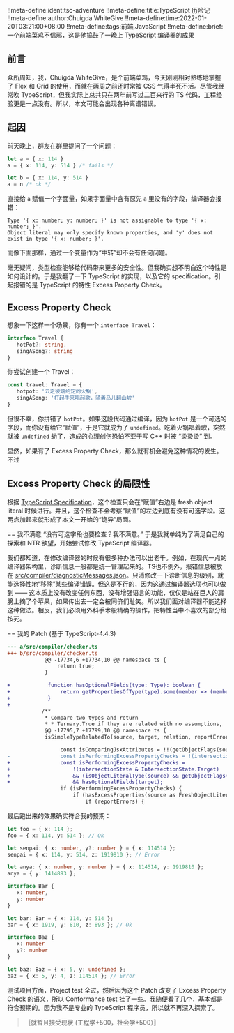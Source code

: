 !!meta-define:ident:tsc-adventure
!!meta-define:title:TypeScript 历险记
!!meta-define:author:Chuigda WhiteGive
!!meta-define:time:2022-01-20T03:21:00+08:00
!!meta-define:tags:前端,JavaScript
!!meta-define:brief:一个前端菜鸡不信邪，这是他捣鼓了一晚上 TypeScript 编译器的成果

## 前言
众所周知，我，Chuigda WhiteGive，是个前端菜鸡，今天刚刚相对熟练地掌握了 Flex 和 Grid 的使用，而就在两周之前还时常被 CSS 气得半死不活。尽管我经常吹 TypeScript，但我实际上总共只在两年前写过二百来行的 TS 代码，工程经验更是一点没有。所以，本文可能会出现各种离谱错误。

## 起因
前天晚上，群友在群里提问了一个问题：

```typescript
let a = { x: 114 }
a = { x: 114, y: 514 } /* fails */

let b = { x: 114, y: 514 }
a = n /* ok */
```

直接给 `a` 赋值一个字面量，如果字面量中含有原先 `a` 里没有的字段，编译器会报错：

```
Type '{ x: number; y: number; }' is not assignable to type '{ x: number; }'.
Object literal may only specify known properties, and 'y' does not exist in type '{ x: number; }'.
```

而像下面那样，通过一个变量作为“中转”却不会有任何问题。

毫无疑问，类型检查能够给代码带来更多的安全性。但我确实想不明白这个特性是如何设计的。于是我翻了一下 TypeScript 的实现，以及它的 specification。引起报错的是 TypeScript 的特性 Excess Property Check。

## Excess Property Check
想象一下这样一个场景，你有一个 `interface Travel`：

```typescript
interface Travel {
   hotPot?: string,
   singASong?: string
}
```

你尝试创建一个 Travel：

```typescript
const travel: Travel = {
   hotpot: '云之彼端约定的火锅',
   singASong: '打起手来唱起歌，骑着马儿翻山坡'
}
```

但很不幸，你拼错了 `hotPot`。如果这段代码通过编译，因为 `hotPot` 是一个可选的字段，而你没有给它“赋值”，于是它就成为了 `undefined`。吃着火锅唱着歌，突然就被 `undefined` 劫了，造成的心理创伤恐怕不亚于写 C++ 时被 “烫烫烫” 到。

显然，如果有了 Excess Property Check，那么就有机会避免这种情况的发生。不过

## Excess Property Check 的局限性
根据 [TypeScript Specification](https://github.com/microsoft/TypeScript/blob/main/doc/spec-ARCHIVED.md#3115-excess-properties)，这个检查只会在“赋值”右边是 fresh object literal 时候进行。并且，这个检查不会考察“赋值”的左边到底有没有可选字段。这两点加起来就形成了本文一开始的“诡异”局面。

== 我不满意
“没有可选字段也要检查？我不满意。” 于是我就单纯为了满足自己的探索和 NTR 欲望，开始尝试修改 TypeScript 编译器。

我们都知道，在修改编译器的时候有很多种办法可以出老千。例如，在现代一点的编译器架构里，诊断信息一般都是统一管理起来的。TS也不例外，报错信息被放在 [src/compiler/diagnosticMessages.json](https://github.com/microsoft/TypeScript/blob/main/src/compiler/diagnosticMessages.json)。只消修改一下诊断信息的级别，就能选择性地“移除”某些编译错误。但这是不行的，因为这通过编译器选项也可以做到 —— 这本质上没有改变任何东西，没有增强语言的功能，仅仅是站在巨人的肩膀上摘了个苹果，如果传出去一定会被同侪们耻笑。所以我们面对编译器不能选择这种做法。相反，我们必须用外科手术般精确的操作，把特性当中不喜欢的部分给按死。

== 我的 Patch (基于 TypeScript-4.4.3)

```diff
--- a/src/compiler/checker.ts
+++ b/src/compiler/checker.ts
            @@ -17734,6 +17734,10 @@ namespace ts {
                return true;
            }

+            function hasOptionalFields(type: Type): boolean {
+                return getPropertiesOfType(type).some(member => (member.flags & SymbolFlags.Optional) !== 0);
+            }
+
           /**
            * Compare two types and return
            * * Ternary.True if they are related with no assumptions,
            @@ -17795,7 +17799,10 @@ namespace ts {
            isSimpleTypeRelatedTo(source, target, relation, reportErrors ? reportError : undefined)) return Ternary.True;

                 const isComparingJsxAttributes = !!(getObjectFlags(source) & ObjectFlags.JsxAttributes);
-                const isPerformingExcessPropertyChecks = !(intersectionState & IntersectionState.Target) && (isObjectLiteralType(source) && getObjectFlags(source) & ObjectFlags.FreshLiteral);
+                const isPerformingExcessPropertyChecks =
+                    !(intersectionState & IntersectionState.Target)
+                    && (isObjectLiteralType(source) && getObjectFlags(source) & ObjectFlags.FreshLiteral)
+                    && hasOptionalFields(target);
                 if (isPerformingExcessPropertyChecks) {
                     if (hasExcessProperties(source as FreshObjectLiteralType, target, reportErrors)) {
                         if (reportErrors) {
```

最后跑出来的效果确实符合我的预期：

```typescript
let foo = { x: 114 };
foo = { x: 114, y: 514 }; // Ok

let senpai: { x: number, y?: number } = { x: 114514 };
senpai = { x: 114, y: 514, z: 1919810 }; // Error

let anya: { x: number, y: number } = { x: 114514, y: 1919810 };
anya = { y: 1414893 };

interface Bar {
   x: number,
   y: number
}

let bar: Bar = { x: 114, y: 514 };
bar = { x: 1919, y: 810, z: 893 }; // Ok

interface Baz {
   x: number
   y?: number
}

let baz: Baz = { x: 5, y: undefined };
baz = { x: 5, y: 4, z: 114514 }; // Error
```

测试项目方面，Project test 全过，然后因为这个 Patch 改变了 Excess Property Check 的语义，所以 Conformance test 挂了一些。我随便看了几个，基本都是符合预期的。因为我不是专业的 TypeScript 程序员，所以就不再深入探索了。

>〚就暂且接受现状 (工程学+500，社会学+500）〛
